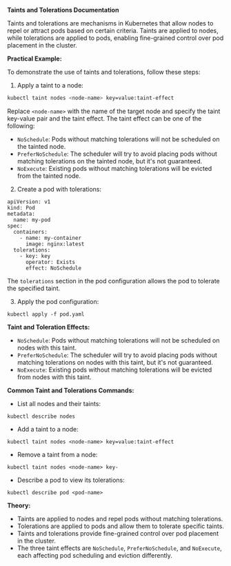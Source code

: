 **Taints and Tolerations Documentation**

Taints and tolerations are mechanisms in Kubernetes that allow nodes to repel or attract pods based on certain criteria. Taints are applied to nodes, while tolerations are applied to pods, enabling fine-grained control over pod placement in the cluster.

**Practical Example:**

To demonstrate the use of taints and tolerations, follow these steps:

1. Apply a taint to a node:

```bash
kubectl taint nodes <node-name> key=value:taint-effect
```

Replace `<node-name>` with the name of the target node and specify the taint key-value pair and the taint effect. The taint effect can be one of the following:

- `NoSchedule`: Pods without matching tolerations will not be scheduled on the tainted node.
- `PreferNoSchedule`: The scheduler will try to avoid placing pods without matching tolerations on the tainted node, but it's not guaranteed.
- `NoExecute`: Existing pods without matching tolerations will be evicted from the tainted node.

2. Create a pod with tolerations:

```
apiVersion: v1
kind: Pod
metadata:
  name: my-pod
spec:
  containers:
    - name: my-container
      image: nginx:latest
  tolerations:
    - key: key
      operator: Exists
      effect: NoSchedule
```

The `tolerations` section in the pod configuration allows the pod to tolerate the specified taint.

3. Apply the pod configuration:

```
kubectl apply -f pod.yaml
```

**Taint and Toleration Effects:**

- `NoSchedule`: Pods without matching tolerations will not be scheduled on nodes with this taint.
- `PreferNoSchedule`: The scheduler will try to avoid placing pods without matching tolerations on nodes with this taint, but it's not guaranteed.
- `NoExecute`: Existing pods without matching tolerations will be evicted from nodes with this taint.

**Common Taint and Tolerations Commands:**

- List all nodes and their taints:

```
kubectl describe nodes
```

- Add a taint to a node:

```
kubectl taint nodes <node-name> key=value:taint-effect
```

- Remove a taint from a node:

```
kubectl taint nodes <node-name> key-
```

- Describe a pod to view its tolerations:

```
kubectl describe pod <pod-name>
```

**Theory:**

- Taints are applied to nodes and repel pods without matching tolerations.
- Tolerations are applied to pods and allow them to tolerate specific taints.
- Taints and tolerations provide fine-grained control over pod placement in the cluster.
- The three taint effects are `NoSchedule`, `PreferNoSchedule`, and `NoExecute`, each affecting pod scheduling and eviction differently.